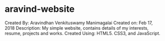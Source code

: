 # aravind-website
Created By: Aravindhan Venkituswamy Manimagalai
Created on: Feb 17, 2018
Description: My simple website, contains details of my interests, resume, projects and works.
Created Using: HTML5. CSS3, and JavaScript.
